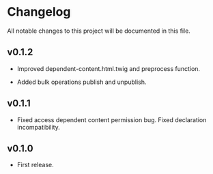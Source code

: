 # Changelog

All notable changes to this project will be documented in this file.

## v0.1.2

- Improved dependent-content.html.twig and preprocess function.

- Added bulk operations publish and unpublish.

## v0.1.1

- Fixed access dependent content permission bug. Fixed declaration 
incompatibility.

## v0.1.0

- First release.
 